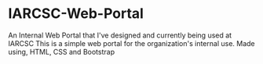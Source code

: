 # IARCSC-Web-Portal
An Internal Web Portal that I've designed and currently being used at IARCSC
This is a simple web portal for the organization's internal use.
Made using, HTML, CSS and Bootstrap
